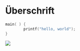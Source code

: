 # Überschrift

```c
main( ) {
        printf("hello, world");
}
```
![](/https://www.google.com/imgres?imgurl=https%3A%2F%2Fplay-lh.googleusercontent.com%2FVtpKivQwPKiMrOqwjHSqCo0gcKhOBlh9BRJ7ts_vF4_cy5OFFikB_OGvwcRwOUcv9n4&imgrefurl=https%3A%2F%2Fplay.google.com%2Fstore%2Fapps%2Fdetails%3Fid%3Dcom.renard.ocr%26hl%3Dgsw&tbnid=nFCR1kIzy7eFAM&vet=12ahUKEwjllpaZ_Mn9AhXNnCcCHYpFBTMQMygOegUIARCAAg..i&docid=edVQQiQp3hzSoM&w=512&h=512&q=text&client=firefox-b-e&ved=2ahUKEwjllpaZ_Mn9AhXNnCcCHYpFBTMQMygOegUIARCAAg
)
